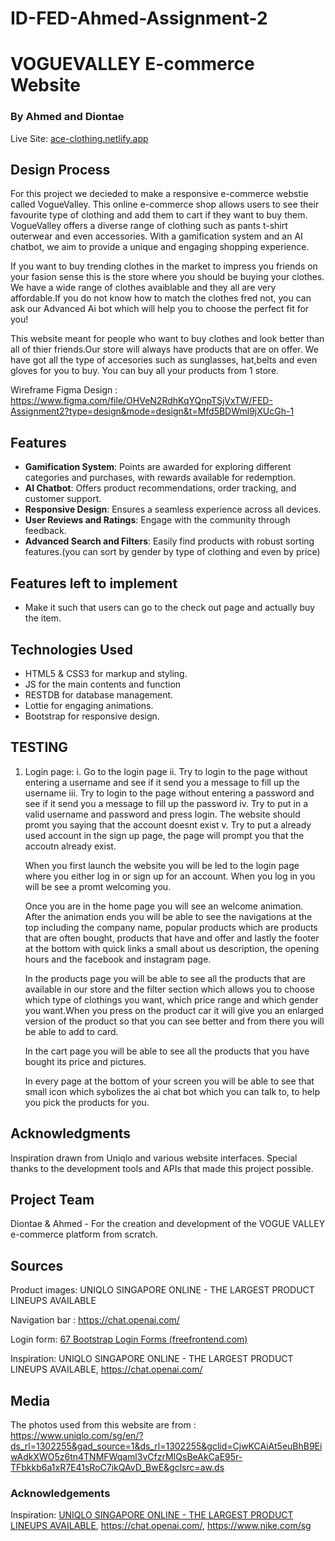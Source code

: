 # ID-FED-Ahmed-Assignment-2

# VOGUEVALLEY E-commerce Website

### By Ahmed and Diontae

Live Site: [ace-clothing.netlify.app](https://ace-clothing.netlify.app)

## Design Process

For this project we decieded to make a responsive e-commerce webstie called VogueValley. This online e-commerce shop allows users to see their favourite type of clothing and add them to cart if they want to buy them. VogueValley offers a diverse range of clothing such as pants t-shirt outerwear and even accessories. With a gamification system and an AI chatbot, we aim to provide a unique and engaging shopping experience.

If you want to buy trending clothes in the market to impress you friends on your fasion sense this is the store where you should be buying your clothes. We have a wide range of clothes avaiblable and they all are very affordable.If you do not know how to match the clothes fred not, you can ask our Advanced Ai bot which will help you to choose the perfect fit for you!

This website meant for people who want to buy clothes and look better than all of thier friends.Our store will always have products that are on offer. We have got all the type of accesories such as sunglasses, hat,belts and even gloves for you to buy. You can buy all your products from 1 store.

Wireframe Figma Design : https://www.figma.com/file/OHVeN2RdhKqYQnpTSjVxTW/FED-Assignment2?type=design&mode=design&t=Mfd5BDWml9jXUcGh-1

## Features

- **Gamification System**: Points are awarded for exploring different categories and purchases, with rewards available for redemption.
- **AI Chatbot**: Offers product recommendations, order tracking, and customer support.
- **Responsive Design**: Ensures a seamless experience across all devices.
- **User Reviews and Ratings**: Engage with the community through feedback.
- **Advanced Search and Filters**: Easily find products with robust sorting features.(you can sort by gender by type of clothing and even by price)

## Features left to implement

- Make it such that users can go to the check out page and actually buy the item.

## Technologies Used

- HTML5 & CSS3 for markup and styling.
- JS for the main contents and function
- RESTDB for database management.
- Lottie for engaging animations.
- Bootstrap for responsive design.

## TESTING

1.  Login page:
    i. Go to the login page
    ii. Try to login to the page without entering a username and see if it send you a message to fill up the username
    iii. Try to login to the page without entering a password and see if it send you a message to fill up the password
    iv. Try to put in a valid username and password and press login. The website should promt you saying that the account doesnt exist
    v. Try to put a already used account in the sign up page, the page will prompt you that the accoutn already exist.

    When you first launch the website you will be led to the login page where you either log in or sign up for an account. When you log in you will be see a promt welcoming you.

    Once you are in the home page you will see an welcome animation. After the animation ends you will be able to see the navigations at the top including the company name, popular products which are products that are often bought, products that have and offer and lastly the footer at the bottom with quick links a small about us description, the opening hours and the facebook and instagram page.

    In the products page you will be able to see all the products that are available in our store and the filter section which allows you to choose which type of clothings you want, which price range and which gender you want.When you press on the product car it will give you an enlarged version of the product so that you can see better and from there you will be able to add to card.

    In the cart page you will be able to see all the products that you have bought its price and pictures.

    In every page at the bottom of your screen you will be able to see that small icon which sybolizes the ai chat bot which you can talk to, to help you pick the products for you.

## Acknowledgments

Inspiration drawn from Uniqlo and various website interfaces. Special thanks to the development tools and APIs that made this project possible.

## Project Team

Diontae & Ahmed - For the creation and development of the VOGUE VALLEY e-commerce platform from scratch.

## Sources

Product images: UNIQLO SINGAPORE ONLINE - THE LARGEST PRODUCT LINEUPS AVAILABLE

Navigation bar : https://chat.openai.com/

Login form: [67 Bootstrap Login Forms (freefrontend.com)](https://freefrontend.com/bootstrap-login-forms/)

Inspiration: UNIQLO SINGAPORE ONLINE - THE LARGEST PRODUCT LINEUPS AVAILABLE, https://chat.openai.com/

## Media

The photos used from this website are from : https://www.uniqlo.com/sg/en/?ds_rl=1302255&gad_source=1&ds_rl=1302255&gclid=CjwKCAiAt5euBhB9EiwAdkXWO5z6tn4TNMFWqaml3vCfzrMIQsBeAkCaE95r-TFbkkb6a1xR7E41sRoC7ikQAvD_BwE&gclsrc=aw.ds

### Acknowledgements
Inspiration: [UNIQLO SINGAPORE ONLINE - THE LARGEST PRODUCT LINEUPS AVAILABLE](https://www.uniqlo.com/sg/en/), https://chat.openai.com/, https://www.nike.com/sg
